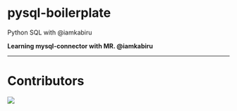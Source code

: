 # pysql-boilerplate
Python SQL with @iamkabiru

**Learning mysql-connector with MR. @iamkabiru**

<hr>

# Contributors

<a href="https://github.com/thisisazeez/pysql-boilerplate/graphs/contributors">
  <img src="https://contrib.rocks/image?repo=thisisazeez/pysql-boilerplate" />
</a>
